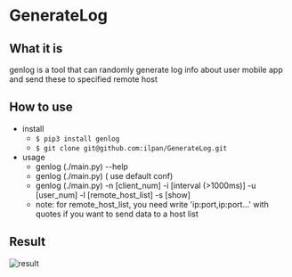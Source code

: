 # GenerateLog

## What it is
genlog is a tool that can randomly generate log info about user mobile app and send these to specified remote host

## How to use
- install
    - `$ pip3 install genlog`
    - `$ git clone git@github.com:ilpan/GenerateLog.git`
- usage
    - genlog (./main.py) --help
    - genlog (./main.py) ( use default conf)
    - genlog (./main.py) -n [client_num] -i [interval (>1000ms)] -u [user_num] -l [remote_host_list] -s [show]
    - note: for remote_host_list, you need write 'ip:port,ip:port...' with quotes if you want to send data to a host list

## Result
![result](./result.png)
